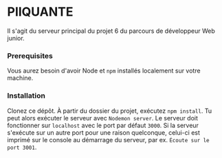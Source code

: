 # PIIQUANTE #

Il s'agit du serveur principal du projet 6 du parcours de développeur Web junior.

### Prerequisites ###

Vous aurez besoin d'avoir Node et `npm` installés localement sur votre machine.

### Installation ###

Clonez ce dépôt. À partir du dossier du projet, exécutez `npm install`. Tu
peut alors exécuter le serveur avec `Nodemon server`.
Le serveur doit fonctionner sur `localhost` avec le port par défaut `3000`. Si la
serveur s'exécute sur un autre port pour une raison quelconque, celui-ci est imprimé sur le
console au démarrage du serveur, par ex. `Écoute sur le port 3001`.
